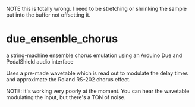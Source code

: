 NOTE this is totally wrong. I need to be stretching or shrinking the sample put into the buffer not offsetting it.

# due_ensenble_chorus
a string-machine ensemble chorus emulation using an Arduino Due and PedalShield audio interface

Uses a pre-made wavetable which is read out to modulate the delay times and approximate the Roland RS-202 chorus effect.

NOTE: it's working very poorly at the moment. You can hear the wavetable modulating the input, but there's a TON of noise.
